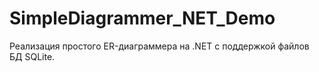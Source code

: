 # SimpleDiagrammer_NET_Demo
Реализация простого ER-диаграммера на .NET с поддержкой файлов БД SQLite.
